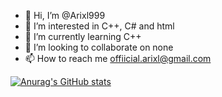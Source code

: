 - 👋 Hi, I’m @Arixl999
- 👀 I’m interested in C++, C# and html
- 🌱 I’m currently learning C++
- 💞️ I’m looking to collaborate on none
- 📫 How to reach me offiicial.arixl@gmail.com

<!---
Arixl999/Arixl999 is a ✨ special ✨ repository because its `README.md` (this file) appears on your GitHub profile.
You can click the Preview link to take a look at your changes.
--->

[![Anurag's GitHub stats](https://github-readme-stats.vercel.app/api?username=Arixl999)](https://github.com/anuraghazra/github-readme-stats)
